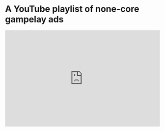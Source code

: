 # A YouTube playlist of none-core gampelay ads

<iframe width="100%" height="315" src="https://www.youtube.com/embed/videoseries?si=6jlf6odgx-vU8AuN&amp;list=PL7Sg6myS1zUbu0C3G0SC_Zq9OKC9Jnyxp" title="YouTube video player" frameborder="0" allow="accelerometer; autoplay; clipboard-write; encrypted-media; gyroscope; picture-in-picture; web-share" allowfullscreen></iframe>